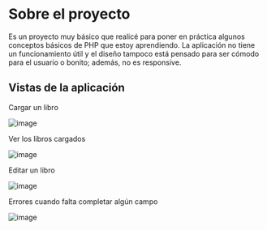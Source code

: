 # Sobre el proyecto 

Es un proyecto muy básico que realicé para poner en práctica algunos conceptos básicos de PHP que estoy aprendiendo. La aplicación no tiene un funcionamiento útil y el diseño tampoco está pensado para ser cómodo para el usuario o bonito; además, no es responsive.



## Vistas de la aplicación

Cargar un libro 

![image](https://github.com/julianjuan77/PHP/assets/66172014/b7540f20-40fe-499d-89a2-22362a3dda5c)


Ver los libros cargados 

![image](https://github.com/julianjuan77/PHP/assets/66172014/c401bd9a-5246-477b-a52e-9440920687b9)

Editar un libro 

![image](https://github.com/julianjuan77/PHP/assets/66172014/770f26ad-1a4b-4b7c-a2bd-d7d0b8c6ef7d)

Errores cuando falta completar algún campo 

![image](https://github.com/julianjuan77/PHP/assets/66172014/f953d192-e14e-4824-8b77-a0606c62f79f)


